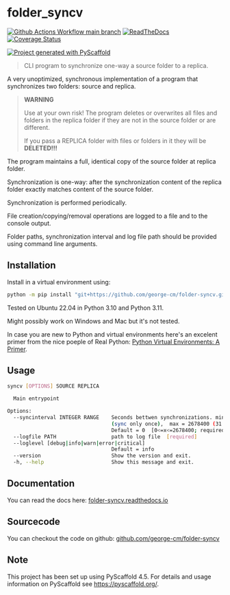 # folder_syncv

<!-- [![Built Status](https://api.cirrus-ci.com/github/george-cm/folder-syncv.svg?branch=main)](https://cirrus-ci.com/github/george-cm/folder_syncv) -->

[![Github Actions Workflow main branch](https://github.com/george-cm/folder-syncv/actions/workflows/ci.yml/badge.svg?branch=main)](https://github.com/george-cm/folder-syncv/actions/workflows/ci.yml/badge.svg?branch=main)
[![ReadTheDocs](https://readthedocs.org/projects/folder-syncv/badge/?version=latest)](https://folder-syncv.readthedocs.io/en/latest/)
[![Coverage Status](https://coveralls.io/repos/github/george-cm/folder-syncv/badge.svg?branch=main&kill_cache=1)](https://coveralls.io/github/george-cm/folder-syncv?branch=main)

[![Project generated with PyScaffold](https://img.shields.io/badge/-PyScaffold-005CA0?logo=pyscaffold)](https://pyscaffold.org/)

> CLI program to synchronize one-way a source folder to a replica.

A very unoptimized, synchronous implementation of a program that synchronizes two folders: source and replica.

> **WARNING**
>
> Use at your own risk!
> The program deletes or overwrites all files and folders in the replica folder if they are not in the source folder or are different.
>
> If you pass a REPLICA folder with files or folders in it they will be **DELETED!!!**

The program maintains a full, identical copy of the source folder at replica folder.

Synchronization is one-way: after the synchronization content of the replica folder exactly matches content of the source folder.

Synchronization is performed periodically.

File creation/copying/removal operations are logged to a file and to the console output.

Folder paths, synchronization interval and log file path should be provided using command line arguments.

## Installation

Install in a virtual environment using:

```sh
python -m pip install "git+https://github.com/george-cm/folder-syncv.git#egg=folder-syncv"
```

Tested on Ubuntu 22.04 in Python 3.10 and Python 3.11.

Might possibly work on Windows and Mac but it's not tested.

In case you are new to Python and virtual environments here's an excelent primer from the nice poeple of Real Python: [Python Virtual Environments: A Primer][def].

## Usage

```sh
syncv [OPTIONS] SOURCE REPLICA

  Main entrypoint

Options:
  --syncinterval INTEGER RANGE    Seconds bettwen synchronizations. min = 0
                                  (sync only once),  max = 2678400 (31 days).
                                  Default = 0  [0<=x<=2678400; required]
  --logfile PATH                  path to log file  [required]
  --loglevel [debug|info|warn|error|critical]
                                  Default = info
  --version                       Show the version and exit.
  -h, --help                      Show this message and exit.
```

## Documentation

You can read the docs here: [folder-syncv.readthedocs.io][def2]

## Sourcecode

You can checkout the code on github: [github.com/george-cm/folder-syncv][def3]

<!-- pyscaffold-notes -->

## Note

This project has been set up using PyScaffold 4.5. For details and usage
information on PyScaffold see <https://pyscaffold.org/>.

[def2]: https://folder-syncv.readthedocs.io/ "folder-syncv.readthedocs.io"
[def]: https://realpython.com/python-virtual-environments-a-primer/ "Python Virtual Environments: A Primer"
[def3]: https://github.com/george-cm/folder-syncv "github.com/george-cm/folder-syncv"
